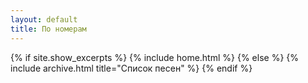 ```yaml
---
layout: default
title: По номерам
---
```


{% if site.show_excerpts %}
  {% include home.html %}
{% else %}
  {% include archive.html title="Список песен" %}
{% endif %}
